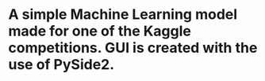 # A simple Machine Learning model made for one of the Kaggle competitions. GUI is created with the use of PySide2.
